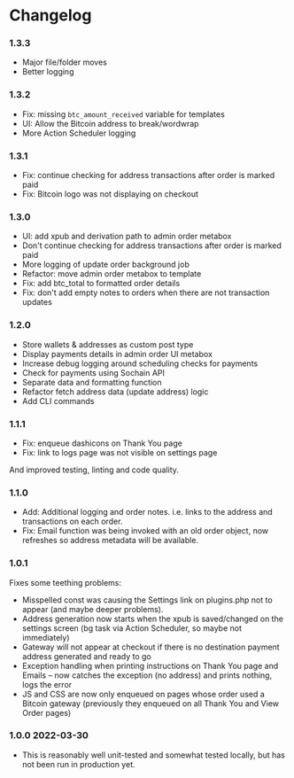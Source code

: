 # Changelog

### 1.3.3

* Major file/folder moves
* Better logging

### 1.3.2

* Fix: missing `btc_amount_received` variable for templates
* UI: Allow the Bitcoin address to break/wordwrap
* More Action Scheduler logging

### 1.3.1

* Fix: continue checking for address transactions after order is marked paid
* Fix: Bitcoin logo was not displaying on checkout

### 1.3.0

* UI: add xpub and derivation path to admin order metabox
* Don't continue checking for address transactions after order is marked paid
* More logging of update order background job
* Refactor: move admin order metabox to template
* Fix: add btc_total to formatted order details
* Fix: don't add empty notes to orders when there are not transaction updates

### 1.2.0

* Store wallets & addresses as custom post type
* Display payments details in admin order UI metabox
* Increase debug logging around scheduling checks for payments
* Check for payments using Sochain API 
* Separate data and formatting function
* Refactor fetch address data (update address) logic
* Add CLI commands

### 1.1.1

* Fix: enqueue dashicons on Thank You page
* Fix: link to logs page was not visible on settings page

And improved testing, linting and code quality.

### 1.1.0

* Add: Additional logging and order notes. i.e. links to the address and transactions on each order.
* Fix: Email function was being invoked with an old order object, now refreshes so address metadata will be available.

### 1.0.1

Fixes some teething problems:

* Misspelled const was causing the Settings link on plugins.php not to appear (and maybe deeper problems).
* Address generation now starts when the xpub is saved/changed on the settings screen (bg task via Action Scheduler, so maybe not immediately)
* Gateway will not appear at checkout if there is no destination payment address generated and ready to go
* Exception handling when printing instructions on Thank You page and Emails – now catches the exception (no address) and prints nothing, logs the error
* JS and CSS are now only enqueued on pages whose order used a Bitcoin gateway (previously they enqueued on all Thank You and View Order pages)

### 1.0.0 2022-03-30

* This is reasonably well unit-tested and somewhat tested locally, but has not been run in production yet.